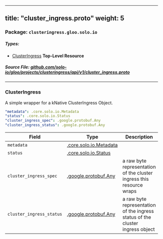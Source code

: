 
---
title: "cluster_ingress.proto"
weight: 5
---

<!-- Code generated by solo-kit. DO NOT EDIT. -->


### Package: `clusteringress.gloo.solo.io` 
##### Types:


- [ClusterIngress](#ClusterIngress) **Top-Level Resource**
  



##### Source File: [github.com/solo-io/gloo/projects/clusteringress/api/v1/cluster_ingress.proto](https://github.com/solo-io/gloo/blob/master/projects/clusteringress/api/v1/cluster_ingress.proto)





---
### <a name="ClusterIngress">ClusterIngress</a>

 
A simple wrapper for a kNative ClusterIngress Object.

```yaml
"metadata": .core.solo.io.Metadata
"status": .core.solo.io.Status
"cluster_ingress_spec": .google.protobuf.Any
"cluster_ingress_status": .google.protobuf.Any

```

| Field | Type | Description | Default |
| ----- | ---- | ----------- |----------- | 
| `metadata` | [.core.solo.io.Metadata](../../../../../../solo-kit/api/v1/metadata.proto.sk#Metadata) |  |  |
| `status` | [.core.solo.io.Status](../../../../../../solo-kit/api/v1/status.proto.sk#Status) |  |  |
| `cluster_ingress_spec` | [.google.protobuf.Any](https://developers.google.com/protocol-buffers/docs/reference/csharp/class/google/protobuf/well-known-types/any) | a raw byte representation of the cluster ingress this resource wraps |  |
| `cluster_ingress_status` | [.google.protobuf.Any](https://developers.google.com/protocol-buffers/docs/reference/csharp/class/google/protobuf/well-known-types/any) | a raw byte representation of the ingress status of the cluster ingress object |  |





<!-- Start of HubSpot Embed Code -->
<script type="text/javascript" id="hs-script-loader" async defer src="//js.hs-scripts.com/5130874.js"></script>
<!-- End of HubSpot Embed Code -->
